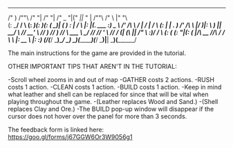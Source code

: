   ________     __       _______   _______   _______  ____  ____       __        _______   ________   
 /"       )   /""\     /"     "| /"     "| /" _   "|("  _||_ " |     /""\      /"      \ |"      "\  
(:   \___/   /    \   (: ______)(: ______)(: ( \___)|   (  ) : |    /    \    |:        |(.  ___  :) 
 \___  \    /' /\  \   \/    |   \/    |   \/ \     (:  |  | . )   /' /\  \   |_____/   )|: \   ) || 
  __/  \\  //  __'  \  // ___)   // ___)_  //  \ ___ \\ \__/ //   //  __'  \   //      / (| (___\ || 
 /" \   :)/   /  \\  \(:  (     (:      "|(:   _(  _|/\\ __ //\  /   /  \\  \ |:  __   \ |:       :) 
(_______/(___/    \___)\__/      \_______) \_______)(__________)(___/    \___)|__|  \___)(________/ 

The main instructions for the game are provided in the tutorial. 



OTHER IMPORTANT TIPS THAT AREN'T IN THE TUTORIAL: 

-Scroll wheel zooms in and out of map
-GATHER costs 2 actions. 
-RUSH costs 1 action. 
-CLEAN costs 1 action.
-BUILD costs 1 action. 
-Keep in mind what leather and shell can be replaced for since that will be vital 
when playing throughout the game. 
-(Leather replaces Wood and Sand.)
-(Shell replaces Clay and Ore.)
-The BUILD pop-up window will disappear if the cursor does not hover over the 
panel for more than 3 seconds.



The feedback form is linked here: https://goo.gl/forms/j67GGW6Or3W9056g1

